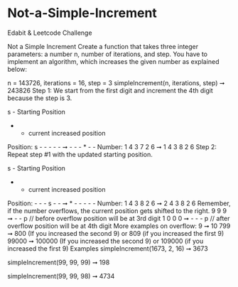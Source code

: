 # Not-a-Simple-Increment
Edabit & Leetcode Challenge

Not a Simple Increment
Create a function that takes three integer parameters: a number n, number of iterations, and step. You have to implement an algorithm, which increases the given number as explained below:

n = 143726, iterations = 16, step = 3
simpleIncrement(n, iterations, step) ➞ 243826
Step 1: We start from the first digit and increment the 4th digit because the step is 3.

s - Starting Position
* - current increased position

Position: s - - - - - ➞ - - - * - -
Number:   1 4 3 7 2 6 ➞ 1 4 3 8 2 6
Step 2: Repeat step #1 with the updated starting position.

s - Starting Position
* - current increased position

Position: - - - s - - ➞ * - - - - -
Number:   1 4 3 8 2 6 ➞ 2 4 3 8 2 6
Remember, if the number overflows, the current position gets shifted to the right.
9 9 9 ➞ - - p   // before overflow position will be at 3rd digit
1 0 0 0 ➞ - - - p   // after overflow position will be at 4th digit
More examples on overflow:
9 ➞ 10
799 ➞ 800 (If you increased the second 9) or 809 (if you increased the first 9)
99000 ➞ 100000 (If you increased the second 9) or 109000 (if you increased the first 9)
Examples
simpleIncrement(1673, 2, 16) ➞ 3673

simpleIncrement(99, 99, 99) ➞ 198

simpleIncrement(99, 99, 98) ➞ 4734
